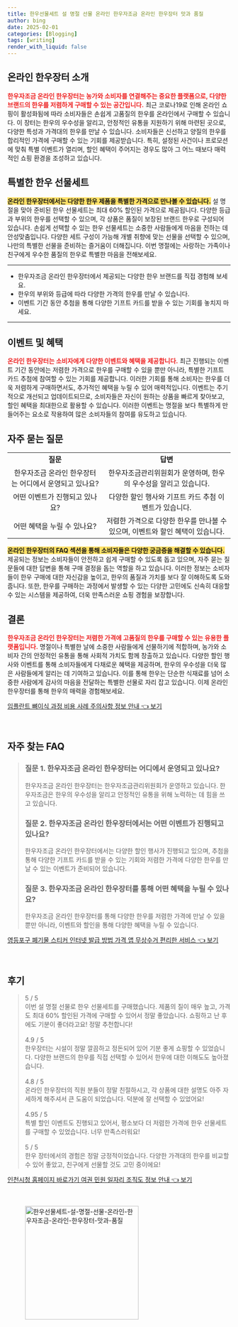 ```yaml
---
title: 한우선물세트 설 명절 선물 온라인 한우자조금 온라인 한우장터 맛과 품질
author: bing
date: 2025-02-01
categories: [Blogging]
tags: [writing]
render_with_liquid: false
---
```



<h2 id='온라인 한우장터 소개'>온라인 한우장터 소개</h2>

<p><b><span style="color: #ee2323;">한우자조금 온라인 한우장터는 농가와 소비자를 연결해주는 중요한 플랫폼으로, 다양한 브랜드의 한우를 저렴하게 구매할 수 있는 공간입니다.</span></b> 최근 코로나19로 인해 온라인 쇼핑이 활성화됨에 따라 소비자들은 손쉽게 고품질의 한우를 온라인에서 구매할 수 있습니다. 이 장터는 한우의 우수성을 알리고, 안정적인 유통을 지원하기 위해 마련된 곳으로, 다양한 특성과 가격대의 한우를 만날 수 있습니다. 소비자들은 신선하고 양질의 한우를 합리적인 가격에 구매할 수 있는 기회를 제공받습니다. 특히, 설정된 사건이나 프로모션에 맞춰 특별 이벤트가 열리며, 할인 혜택이 주어지는 경우도 많아 그 어느 때보다 매력적인 쇼핑 환경을 조성하고 있습니다.</p>

<h2 id='특별한 한우 선물세트'>특별한 한우 선물세트</h2>

<p><b><span style="background-color: #ffe066;">온라인 한우장터에서는 다양한 한우 제품을 특별한 가격으로 만나볼 수 있습니다.</span></b> 설 명절을 맞아 준비된 한우 선물세트는 최대 60% 할인된 가격으로 제공됩니다. 다양한 등급과 부위의 한우를 선택할 수 있으며, 각 상품은 품질이 보장된 브랜드 한우로 구성되어 있습니다. 손쉽게 선택할 수 있는 한우 선물세트는 소중한 사람들에게 마음을 전하는 데 안성맞춤입니다. 다양한 세트 구성이 가능해 개별 취향에 맞는 선물을 선택할 수 있으며, 나만의 특별한 선물을 준비하는 즐거움이 더해집니다. 이번 명절에는 사랑하는 가족이나 친구에게 우수한 품질의 한우로 특별한 마음을 전해보세요.</p>

<hr />

<ul>
    <li>한우자조금 온라인 한우장터에서 제공되는 다양한 한우 브랜드를 직접 경험해 보세요.</li>
    <li>한우의 부위와 등급에 따라 다양한 가격의 한우를 만날 수 있습니다.</li>
    <li>이벤트 기간 동안 추첨을 통해 다양한 기프트 카드를 받을 수 있는 기회를 놓치지 마세요.</li>
</ul>

<hr />

<h2 id='이벤트 및 혜택'>이벤트 및 혜택</h2>

<p><b><span style="color: #ee2323;">온라인 한우장터는 소비자에게 다양한 이벤트와 혜택을 제공합니다.</span></b> 최근 진행되는 이벤트 기간 동안에는 저렴한 가격으로 한우를 구매할 수 있을 뿐만 아니라, 특별한 기프트 카드 추첨에 참여할 수 있는 기회를 제공합니다. 이러한 기회를 통해 소비자는 한우를 더욱 저렴하게 구매하면서도, 추가적인 혜택을 누릴 수 있어 매력적입니다. 이벤트는 주기적으로 개선되고 업데이트되므로, 소비자들은 자신이 원하는 상품을 빠르게 찾아보고, 할인 혜택을 최대한으로 활용할 수 있습니다. 이러한 이벤트는 명절을 보다 특별하게 만들어주는 요소로 작용하여 많은 소비자들의 참여를 유도하고 있습니다.</p>

<h2 id='자주 묻는 질문'>자주 묻는 질문</h2>

<table>
    <tr>
        <td style="text-align: center; height: 17px;"><b>질문</b></td>
        <td style="text-align: center; height: 17px;"><b>답변</b></td>
    </tr>
    <tr>
        <td style="text-align: center; height: 17px;">한우자조금 온라인 한우장터는 어디에서 운영되고 있나요?</td>
        <td style="text-align: center; height: 17px;">한우자조금관리위원회가 운영하며, 한우의 우수성을 알리고 있습니다.</td>
    </tr>
    <tr>
        <td style="text-align: center; height: 17px;">어떤 이벤트가 진행되고 있나요?</td>
        <td style="text-align: center; height: 17px;">다양한 할인 행사와 기프트 카드 추첨 이벤트가 있습니다.</td>
    </tr>
    <tr>
        <td style="text-align: center; height: 17px;">어떤 혜택을 누릴 수 있나요?</td>
        <td style="text-align: center; height: 17px;">저렴한 가격으로 다양한 한우를 만나볼 수 있으며, 이벤트와 할인 혜택이 있습니다.</td>
    </tr>
</table>

<p><b><span style="background-color: #ffe066;">온라인 한우장터의 FAQ 섹션을 통해 소비자들은 다양한 궁금증을 해결할 수 있습니다.</span></b> 제공되는 정보는 소비자들이 안전하고 쉽게 구매할 수 있도록 돕고 있으며, 자주 묻는 질문들에 대한 답변을 통해 구매 결정을 돕는 역할을 하고 있습니다. 이러한 정보는 소비자들이 한우 구매에 대한 자신감을 높이고, 한우의 품질과 가치를 보다 잘 이해하도록 도와줍니다. 또한, 한우를 구매하는 과정에서 발생할 수 있는 다양한 고민에도 신속히 대응할 수 있는 시스템을 제공하여, 더욱 만족스러운 쇼핑 경험을 보장합니다.</p>

<h2 id='결론'>결론</h2>

<p><b><span style="color: #ee2323;">한우자조금 온라인 한우장터는 저렴한 가격에 고품질의 한우를 구매할 수 있는 유용한 플랫폼입니다.</span></b> 명절이나 특별한 날에 소중한 사람들에게 선물하기에 적합하며, 농가와 소비자 간의 안정적인 유통을 통해 사회적 가치도 함께 창출하고 있습니다. 다양한 할인 행사와 이벤트를 통해 소비자들에게 다채로운 혜택을 제공하며, 한우의 우수성을 더욱 많은 사람들에게 알리는 데 기여하고 있습니다. 이를 통해 한우는 단순한 식재료를 넘어 소중한 사람에게 감사의 마음을 전달하는 특별한 선물로 자리 잡고 있습니다. 이제 온라인 한우장터를 통해 한우의 매력을 경험해보세요.</p>


<p><a class="click-button" title="임플란트 뼈이식 과정 비용 사례 주의사항 정보 안내" href="https://adkhouse.github.io/posts/%EC%9E%84%ED%94%8C%EB%9E%80%ED%8A%B8-%EB%BC%88%EC%9D%B4%EC%8B%9D-%EA%B3%BC%EC%A0%95-%EB%B9%84%EC%9A%A9-%EC%82%AC%EB%A1%80-%EC%A3%BC%EC%9D%98%EC%82%AC%ED%95%AD-%EC%A0%95%EB%B3%B4-%EC%95%88%EB%82%B4/" rel="dofollow">임플란트 뼈이식 과정 비용 사례 주의사항 정보 안내 👈 보기</a></p><br>
<h2 id='자주_찾는_FAQ'>자주 찾는 FAQ</h2>
<div itemscope="" itemtype="https://schema.org/FAQPage"> 
<blockquote> 
<div itemscope="" itemprop="mainEntity" itemtype="https://schema.org/Question"> 
<h3 itemprop="name">질문 1. 한우자조금 온라인 한우장터는 어디에서 운영되고 있나요?</h3> 
<div itemscope="" itemprop="acceptedAnswer" itemtype="https://schema.org/Answer"> 
<span itemprop="text"> 
<p>한우자조금 온라인 한우장터는 한우자조금관리위원회가 운영하고 있습니다. 한우자조금은 한우의 우수성을 알리고 안정적인 유통을 위해 노력하는 데 힘을 쓰고 있습니다.</p> 
</span> 
</div> 
</div> 

<div itemscope="" itemprop="mainEntity" itemtype="https://schema.org/Question"> 
<h3 itemprop="name">질문 2. 한우자조금 온라인 한우장터에서는 어떤 이벤트가 진행되고 있나요?</h3> 
<div itemscope="" itemprop="acceptedAnswer" itemtype="https://schema.org/Answer"> 
<span itemprop="text"> 
<p>한우자조금 온라인 한우장터에서는 다양한 할인 행사가 진행되고 있으며, 추첨을 통해 다양한 기프트 카드를 받을 수 있는 기회와 저렴한 가격에 다양한 한우를 만날 수 있는 이벤트가 준비되어 있습니다.</p> 
</span> 
</div> 
</div> 

<div itemscope="" itemprop="mainEntity" itemtype="https://schema.org/Question"> 
<h3 itemprop="name">질문 3. 한우자조금 온라인 한우장터를 통해 어떤 혜택을 누릴 수 있나요?</h3> 
<div itemscope="" itemprop="acceptedAnswer" itemtype="https://schema.org/Answer"> 
<span itemprop="text"> 
<p>한우자조금 온라인 한우장터를 통해 다양한 한우를 저렴한 가격에 만날 수 있을 뿐만 아니라, 이벤트와 할인을 통해 다양한 혜택을 누릴 수 있습니다.</p> 
</span> 
</div> 
</div> 
</blockquote> 
</div>
<p><a class="click-button" title="영등포구 폐기물 스티커 인터넷 발급 방법 가격 앱 무상수거 편리한 서비스" href="https://adkhouse.github.io/posts/%EC%98%81%EB%93%B1%ED%8F%AC%EA%B5%AC-%ED%8F%90%EA%B8%B0%EB%AC%BC-%EC%8A%A4%ED%8B%B0%EC%BB%A4-%EC%9D%B8%ED%84%B0%EB%84%B7-%EB%B0%9C%EA%B8%89-%EB%B0%A9%EB%B2%95-%EA%B0%80%EA%B2%A9-%EC%95%B1-%EB%AC%B4%EC%83%81%EC%88%98%EA%B1%B0-%ED%8E%B8%EB%A6%AC%ED%95%9C-%EC%84%9C%EB%B9%84%EC%8A%A4/" rel="dofollow">영등포구 폐기물 스티커 인터넷 발급 방법 가격 앱 무상수거 편리한 서비스 👈 보기</a></p><br>
<h2 id='후기'>후기</h2>
<div itemscope itemtype="https://schema.org/Product">
  <blockquote>
  <div itemprop="review" itemscope itemtype="https://schema.org/Review">
      <div itemprop="reviewRating" itemscope itemtype="https://schema.org/Rating"> <span itemprop="ratingValue">5</span> / <span itemprop="bestRating">5</span> </div>
      <span itemprop="reviewBody">이번 설 명절 선물로 한우 선물세트를 구매했습니다. 제품의 질이 매우 높고, 가격도 최대 60% 할인된 가격에 구매할 수 있어서 정말 좋았습니다. 쇼핑하고 난 후에도 기분이 좋더라고요! 정말 추천합니다!</span>
  </div>
  <br>
  <div itemprop="review" itemscope itemtype="https://schema.org/Review">
      <div itemprop="reviewRating" itemscope itemtype="https://schema.org/Rating"> <span itemprop="ratingValue">4.9</span> / <span itemprop="bestRating">5</span> </div>
      <span itemprop="reviewBody">한우장터는 시설이 정말 깔끔하고 정돈되어 있어 기분 좋게 쇼핑할 수 있었습니다. 다양한 브랜드의 한우를 직접 선택할 수 있어서 한우에 대한 이해도도 높아졌습니다.</span>
  </div>
  <br>
  <div itemprop="review" itemscope itemtype="https://schema.org/Review">
      <div itemprop="reviewRating" itemscope itemtype="https://schema.org/Rating"> <span itemprop="ratingValue">4.8</span> / <span itemprop="bestRating">5</span> </div>
      <span itemprop="reviewBody">온라인 한우장터의 직원 분들이 정말 친절하시고, 각 상품에 대한 설명도 아주 자세하게 해주셔서 큰 도움이 되었습니다. 덕분에 잘 선택할 수 있었어요!</span>
  </div>
  <br>
  <div itemprop="review" itemscope itemtype="https://schema.org/Review">
      <div itemprop="reviewRating" itemscope itemtype="https://schema.org/Rating"> <span itemprop="ratingValue">4.95</span> / <span itemprop="bestRating">5</span> </div>
      <span itemprop="reviewBody">특별 할인 이벤트도 진행되고 있어서, 평소보다 더 저렴한 가격에 한우 선물세트를 구매할 수 있었습니다. 너무 만족스러워요!</span>
  </div>
  <br>
  <div itemprop="review" itemscope itemtype="https://schema.org/Review">
      <div itemprop="reviewRating" itemscope itemtype="https://schema.org/Rating"> <span itemprop="ratingValue">5</span> / <span itemprop="bestRating">5</span> </div>
      <span itemprop="reviewBody">한우 장터에서의 경험은 정말 긍정적이었습니다. 다양한 가격대의 한우를 비교할 수 있어 좋았고, 친구에게 선물할 것도 고민 중이에요!</span>
  </div>
  </blockquote>
</div>
<p><a class="click-button" title="인천시청 홈페이지 바로가기 여권 민원 일자리 조직도 정보 안내" href="https://adkhouse.github.io/posts/%EC%9D%B8%EC%B2%9C%EC%8B%9C%EC%B2%AD-%ED%99%88%ED%8E%98%EC%9D%B4%EC%A7%80-%EB%B0%94%EB%A1%9C%EA%B0%80%EA%B8%B0-%EC%97%AC%EA%B6%8C-%EB%AF%BC%EC%9B%90-%EC%9D%BC%EC%9E%90%EB%A6%AC-%EC%A1%B0%EC%A7%81%EB%8F%84-%EC%A0%95%EB%B3%B4-%EC%95%88%EB%82%B4/" rel="dofollow">인천시청 홈페이지 바로가기 여권 민원 일자리 조직도 정보 안내 👈 보기</a></p><br>
<figure class="image"><img src="https://adkhouse.github.io/assets/img/thumbnail/한우선물세트-설-명절-선물-온라인-한우자조금-온라인-한우장터-맛과-품질.webp" alt="한우선물세트-설-명절-선물-온라인-한우자조금-온라인-한우장터-맛과-품질" width="256" height="256"></figure>